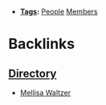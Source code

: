 - **[Tags](<Tags.md>):** [People](<People.md>) [Members](<Members.md>)

# Backlinks
## [Directory](<Directory.md>)
- [Mellisa Waltzer](<Mellisa Waltzer.md>)

